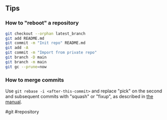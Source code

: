 ## Tips

### How to "reboot" a repository

```bash
git checkout --orphan latest_branch
git add README.md
git commit -m "Init repo" README.md
git add -A
git commit -m "Import from private repo"
git branch -D main
git branch -m main
git gc --prune=now
```

### How to merge commits

Use `git rebase -i <after-this-commit>` and replace "pick" on the second and subsequent commits with "squash" or "fixup", as described in [the manual](https://git-scm.com/docs/git-rebase#_interactive_mode).

<!-- Keywords -->
#git #repository
<!-- /Keywords -->
